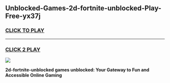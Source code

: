 
## Unblocked-Games-2d-fortnite-unblocked-Play-Free-yx37j
<h3>
<a href="https://premium76.site?title=2d-fortnite-unblocked&ref=18A1">CLICK TO PLAY</a></h3>
<hr>

<h3>
<a href="https://premium76.site?title=2d-fortnite-unblocked&ref=18A1">CLICK 2 PLAY</a>
  
</h3>

<a href="https://premium76.site?title=2d-fortnite-unblocked&ref=18A1"><img src="https://clearcache.store/games.png"></a>


**2d-fortnite-unblocked games unblocked: Your Gateway to Fun and Accessible Online Gaming**
